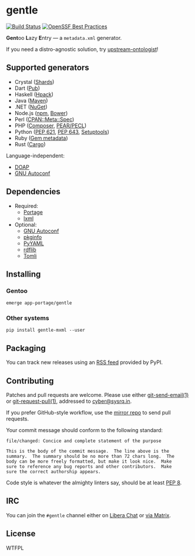 <!-- SPDX-FileCopyrightText: 2023-2024 Anna <cyber@sysrq.in> -->
<!-- SPDX-License-Identifier: CC0-1.0 -->

gentle
======

[![Build Status](https://drone.tildegit.org/api/badges/CyberTaIlor/gentle/status.svg)](https://drone.tildegit.org/CyberTaIlor/gentle)
[![OpenSSF Best Practices](https://www.bestpractices.dev/projects/8269/badge)](https://www.bestpractices.dev/projects/8269)

**Gent**oo **L**azy **E**ntry — a `metadata.xml` generator.

If you need a distro-agnostic solution, try [upstream-ontologist][u-o]!

[u-o]: https://github.com/jelmer/upstream-ontologist


Supported generators
--------------------

* Crystal ([Shards](https://github.com/crystal-lang/shards/blob/master/docs/shard.yml.adoc))
* Dart ([Pub](https://dart.dev/tools/pub/pubspec))
* Haskell ([Hpack](https://github.com/sol/hpack/blob/main/README.md))
* Java ([Maven](https://maven.apache.org/pom.html))
* .NET ([NuGet](https://learn.microsoft.com/en-us/nuget/reference/nuspec))
* Node.js ([npm](https://docs.npmjs.com/files/package.json/), [Bower](https://github.com/bower/spec/blob/master/json.md))
* Perl ([CPAN::Meta::Spec](http://search.cpan.org/perldoc?CPAN::Meta::Spec))
* PHP ([Composer](https://getcomposer.org/doc/04-schema.md), [PEAR/PECL](https://pear.php.net/manual/en/guide.developers.package2.php))
* Python ([PEP 621](https://peps.python.org/pep-0621/), [PEP 643](https://peps.python.org/pep-0643/), [Setuptools](https://setuptools.pypa.io/en/latest/userguide/declarative_config.html))
* Ruby ([Gem metadata](https://guides.rubygems.org/specification-reference/))
* Rust ([Cargo](https://doc.rust-lang.org/cargo/reference/manifest.html))

Language-independent:

* [DOAP](https://github.com/ewilderj/doap/wiki)
* [GNU Autoconf](https://www.gnu.org/savannah-checkouts/gnu/autoconf/manual/autoconf-2.71/html_node/Initializing-configure.html)


Dependencies
------------

* Required:
  * [Portage](https://pypi.org/project/portage/)
  * [lxml](https://lxml.de/)
* Optional:
  * [GNU Autoconf](https://www.gnu.org/software/autoconf/)
  * [pkginfo](https://pypi.org/project/pkginfo/)
  * [PyYAML](https://pyyaml.org/)
  * [rdflib](https://pypi.org/project/rdflib/)
  * [Tomli](https://pypi.org/project/tomli/)


Installing
----------

### Gentoo

```sh
emerge app-portage/gentle
```

### Other systems

`pip install gentle-mxml --user`


Packaging
---------

You can track new releases using an [RSS feed][rss] provided by PyPI.

[rss]: https://pypi.org/rss/project/gentle-mxml/releases.xml


Contributing
------------

Patches and pull requests are welcome. Please use either
[git-send-email(1)][git-send-email] or [git-request-pull(1)][git-request-pull],
addressed to <cyber@sysrq.in>.

If you prefer GitHub-style workflow, use the [mirror repo][gh] to send pull
requests.

Your commit message should conform to the following standard:

```
file/changed: Concice and complete statement of the purpose

This is the body of the commit message.  The line above is the
summary.  The summary should be no more than 72 chars long.  The
body can be more freely formatted, but make it look nice.  Make
sure to reference any bug reports and other contributors.  Make
sure the correct authorship appears.
```

Code style is whatever the almighty linters say, should be at least
[PEP 8][pep8].


[git-send-email]: https://git-send-email.io/
[git-request-pull]: https://git-scm.com/docs/git-request-pull
[gh]: http://github.com/cybertailor/gentle
[pep8]: https://peps.python.org/pep-0008/


IRC
---

You can join the `#gentle` channel either on [Libera Chat][libera] or
[via Matrix][matrix].

[libera]: https://libera.chat/
[matrix]: https://matrix.to/#/#gentle:sysrq.in


License
-------

WTFPL
